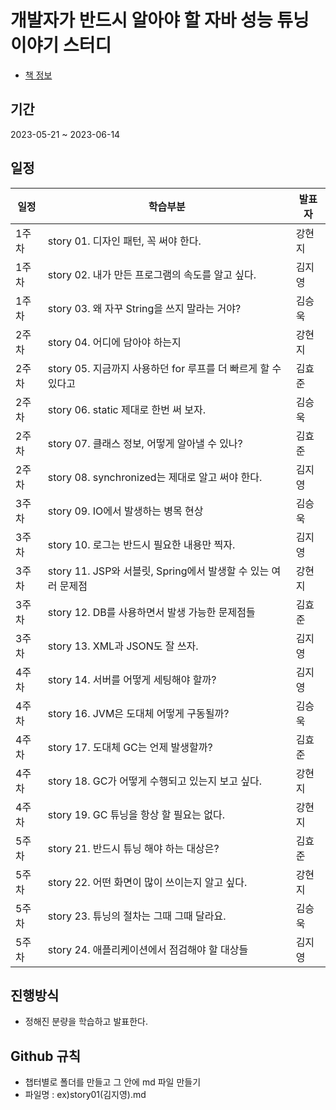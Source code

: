 # 개발자가 반드시 알아야 할 자바 성능 튜닝 이야기 스터디
- [책 정보](http://www.yes24.com/Product/Goods/11261731)

## 기간 
2023-05-21 ~ 2023-06-14

## 일정
|일정|학습부분|발표자|
|----|----|----|
|1주차|story 01. 디자인 패턴, 꼭 써야 한다.|강현지|
|1주차|story 02. 내가 만든 프로그램의 속도를 알고 싶다.|김지영|
|1주차|story 03. 왜 자꾸 String을 쓰지 말라는 거야?|김승욱|
|2주차|story 04. 어디에 담아야 하는지|강현지|
|2주차|story 05. 지금까지 사용하던 for 루프를 더 빠르게 할 수 있다고|김효준|
|2주차|story 06. static 제대로 한번 써 보자.|김승욱|
|2주차|story 07. 클래스 정보, 어떻게 알아낼 수 있나?|김효준|
|2주차|story 08. synchronized는 제대로 알고 써야 한다.|김지영|
|3주차|story 09. IO에서 발생하는 병목 현상|김승욱|
|3주차|story 10. 로그는 반드시 필요한 내용만 찍자.|김지영|
|3주차|story 11. JSP와 서블릿, Spring에서 발생할 수 있는 여러 문제점|강현지|
|3주차|story 12. DB를 사용하면서 발생 가능한 문제점들|김효준|
|3주차|story 13. XML과 JSON도 잘 쓰자.|김지영|
|4주차|story 14. 서버를 어떻게 세팅해야 할까?|김지영|
|4주차|story 16. JVM은 도대체 어떻게 구동될까?|김승욱|
|4주차|story 17. 도대체 GC는 언제 발생할까?|김효준|
|4주차|story 18. GC가 어떻게 수행되고 있는지 보고 싶다.|강현지|
|4주차|story 19. GC 튜닝을 항상 할 필요는 없다.|강현지|
|5주차|story 21. 반드시 튜닝 해야 하는 대상은?|김효준|
|5주차|story 22. 어떤 화면이 많이 쓰이는지 알고 싶다.|강현지|
|5주차|story 23. 튜닝의 절차는 그때 그때 달라요.|김승욱|
|5주차|story 24. 애플리케이션에서 점검해야 할 대상들|김지영|

## 진행방식
- 정해진 분량을 학습하고 발표한다.

 ## Github 규칙
- 챕터별로 폴더를 만들고 그 안에 md 파일 만들기
- 파일명 : ex)story01(김지영).md
